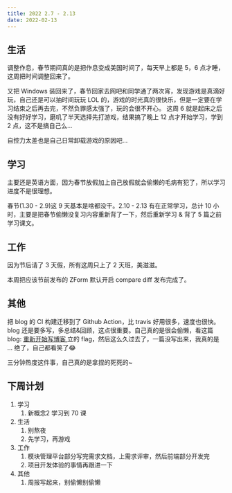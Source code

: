 ```yaml
---
title: 2022 2.7 - 2.13
date: 2022-02-13
---
```


## 生活

调整作息，春节期间真的是把作息变成美国时间了，每天早上都是 5，6 点才睡，这周把时间调整回来了。

又把 Windows 装回来了，春节回家去网吧和同学通了两次宵，发现游戏是真滴好玩，自己还是可以抽时间玩玩 LOL 的，游戏的时光真的很快乐，但是一定要在学习结束之后再去完，不然负罪感太强了，玩的会很不开心。
这周 6 就是起床之后没有好好学习，磨叽了半天选择先打游戏，结果搞了晚上 12 点才开始学习，学到 2 点，这不是搞自己么...

自控力太差也是自己日常卸载游戏的原因吧...

## 学习

主要还是英语方面，因为春节放假加上自己放假就会偷懒的毛病有犯了，所以学习进度不是很理想。

春节(1.30 - 2.9)这 9 天基本是啥都没干。2.10 - 2.13 有在正常学习，总计 10 小时，主要是把春节偷懒没复习内容重新背了一下，然后重新学习 & 背了 5 篇之前学习课文。

## 工作

因为节后请了 3 天假，所有这周只上了 2 天班，美滋滋。

本周把应该节前发布的 ZForm 默认开启 compare diff 发布完成了。


## 其他

把 blog 的 CI 构建迁移到了 Github Action，比 travis 好用很多，速度也很快。blog 还是要多写，多总结&回顾，这点很重要。自己真的是很会偷懒，看这篇 blog: [重新开始写博客
](https://caijin.tech/blog/2021/04/13/2021-04-13-%E9%87%8D%E6%96%B0%E5%BC%80%E5%A7%8B%E5%86%99%E5%8D%9A%E5%AE%A2/) 立的 flag，然后这么久过去了，一篇没写出来，我真的是 ... 绝了，自己都看笑了😂

三分钟热度这件事，自己真的是拿捏的死死的~

## 下周计划

1. 学习
   1. 新概念2 学习到 70 课
2. 生活
   1. 别熬夜
   2. 先学习，再游戏
3. 工作
   1. 模块管理平台部分写完需求文档，上需求评审，然后前端部分开发完
   2. 项目开发体验的事情再跟进一下
4. 其他
   1. 周报写起来，别偷懒别偷懒